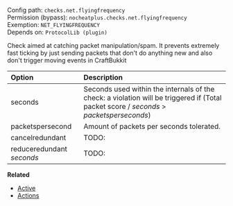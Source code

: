 Config path: `checks.net.flyingfrequency`  
Permission (bypass): `nocheatplus.checks.net.flyingfrequency`  
Exemption: `NET_FLYINGFREQUENCY`  
Depends on: `ProtocolLib (plugin)`  

Check aimed at catching packet manipulation/spam. It prevents extremely fast ticking by just sending packets that don't do anything new and also don't trigger moving events in CraftBukkit     

| Option              | Description |
| :------------------ | :---------- |
| seconds             | Seconds used within the internals of the check: a violation will be triggered if (Total packet score / _seconds_ > _packetsperseconds_)|
| packetspersecond    | Amount of packets per seconds tolerated. |
| cancelredundant     | TODO: |
| reduceredundant _seconds_| TODO:  |

**Related**  
* [Active](https://github.com/Updated-NoCheatPlus/Docs/blob/master/Settings/General.md#active)
* [Actions](https://github.com/Updated-NoCheatPlus/Docs/blob/master/Settings/General.md#actions)
